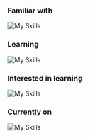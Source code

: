 ### Familiar with
![My Skills](https://skillicons.dev/icons?i=c,cpp,python)

### Learning
![My Skills](https://skillicons.dev/icons?i=angular,cs,dotnet,postgresql)

### Interested in learning
![My Skills](https://skillicons.dev/icons?i=rust,kotlin,zig,odin)

### Currently on
![My Skills](https://skillicons.dev/icons?i=arch,vscodium)

<!--
**rmgleon/rmgleon** is a ✨ _special_ ✨ repository because its `README.md` (this file) appears on your GitHub profile.

Here are some ideas to get you started:

- 🔭 I’m currently working on ...
- 🌱 I’m currently learning ...
- 👯 I’m looking to collaborate on ...
- 🤔 I’m looking for help with ...
- 💬 Ask me about ...
- 📫 How to reach me: ...
- 😄 Pronouns: ...
- ⚡ Fun fact: ...
-->
